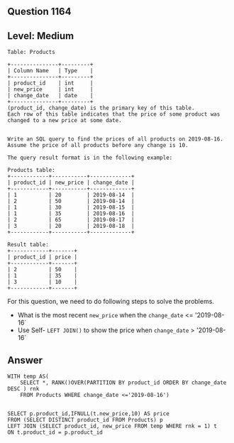 ## Question 1164 
## Level: Medium 


```
Table: Products

+---------------+---------+
| Column Name   | Type    |
+---------------+---------+
| product_id    | int     |
| new_price     | int     |
| change_date   | date    |
+---------------+---------+
(product_id, change_date) is the primary key of this table.
Each row of this table indicates that the price of some product was changed to a new price at some date.
 

Write an SQL query to find the prices of all products on 2019-08-16. Assume the price of all products before any change is 10.

The query result format is in the following example:

Products table:
+------------+-----------+-------------+
| product_id | new_price | change_date |
+------------+-----------+-------------+
| 1          | 20        | 2019-08-14  |
| 2          | 50        | 2019-08-14  |
| 1          | 30        | 2019-08-15  |
| 1          | 35        | 2019-08-16  |
| 2          | 65        | 2019-08-17  |
| 3          | 20        | 2019-08-18  |
+------------+-----------+-------------+

Result table:
+------------+-------+
| product_id | price |
+------------+-------+
| 2          | 50    |
| 1          | 35    |
| 3          | 10    |
+------------+-------+
``` 

For this question, we need to do following steps to solve the problems. 
* What is the most recent `new_price` when the `change_date` <= '2019-08-16` 
* Use Self- `LEFT JOIN()` to show the price when `change_date` > '2019-08-16`


## Answer 

``` 
WITH temp AS(
    SELECT *, RANK()OVER(PARTITION BY product_id ORDER BY change_date DESC ) rnk        
    FROM Products WHERE change_date <='2019-08-16')
   

SELECT p.product_id,IFNULL(t.new_price,10) AS price 
FROM (SELECT DISTINCT product_id FROM Products) p 
LEFT JOIN (SELECT product_id, new_price FROM temp WHERE rnk = 1) t 
ON t.product_id = p.product_id  

```





